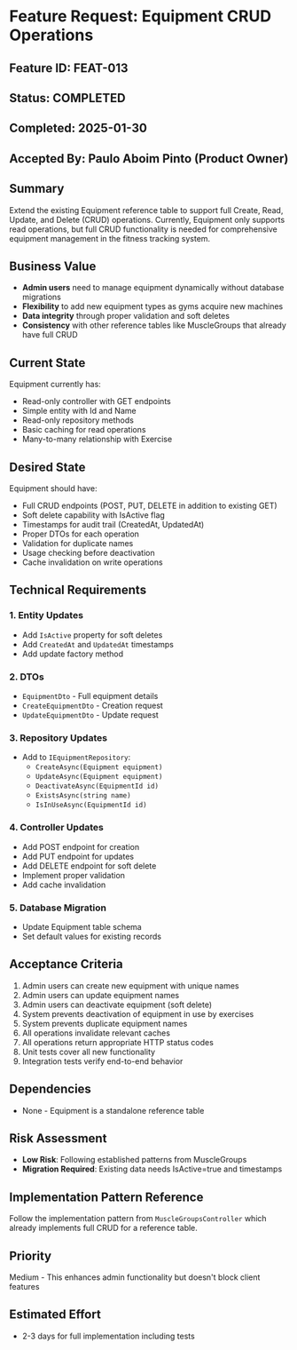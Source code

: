 # Feature Request: Equipment CRUD Operations

## Feature ID: FEAT-013
## Status: COMPLETED
## Completed: 2025-01-30
## Accepted By: Paulo Aboim Pinto (Product Owner)

## Summary
Extend the existing Equipment reference table to support full Create, Read, Update, and Delete (CRUD) operations. Currently, Equipment only supports read operations, but full CRUD functionality is needed for comprehensive equipment management in the fitness tracking system.

## Business Value
- **Admin users** need to manage equipment dynamically without database migrations
- **Flexibility** to add new equipment types as gyms acquire new machines
- **Data integrity** through proper validation and soft deletes
- **Consistency** with other reference tables like MuscleGroups that already have full CRUD

## Current State
Equipment currently has:
- Read-only controller with GET endpoints
- Simple entity with Id and Name
- Read-only repository methods
- Basic caching for read operations
- Many-to-many relationship with Exercise

## Desired State
Equipment should have:
- Full CRUD endpoints (POST, PUT, DELETE in addition to existing GET)
- Soft delete capability with IsActive flag
- Timestamps for audit trail (CreatedAt, UpdatedAt)
- Proper DTOs for each operation
- Validation for duplicate names
- Usage checking before deactivation
- Cache invalidation on write operations

## Technical Requirements

### 1. Entity Updates
- Add `IsActive` property for soft deletes
- Add `CreatedAt` and `UpdatedAt` timestamps
- Add update factory method

### 2. DTOs
- `EquipmentDto` - Full equipment details
- `CreateEquipmentDto` - Creation request
- `UpdateEquipmentDto` - Update request

### 3. Repository Updates
- Add to `IEquipmentRepository`:
  - `CreateAsync(Equipment equipment)`
  - `UpdateAsync(Equipment equipment)`
  - `DeactivateAsync(EquipmentId id)`
  - `ExistsAsync(string name)`
  - `IsInUseAsync(EquipmentId id)`

### 4. Controller Updates
- Add POST endpoint for creation
- Add PUT endpoint for updates
- Add DELETE endpoint for soft delete
- Implement proper validation
- Add cache invalidation

### 5. Database Migration
- Update Equipment table schema
- Set default values for existing records

## Acceptance Criteria
1. Admin users can create new equipment with unique names
2. Admin users can update equipment names
3. Admin users can deactivate equipment (soft delete)
4. System prevents deactivation of equipment in use by exercises
5. System prevents duplicate equipment names
6. All operations invalidate relevant caches
7. All operations return appropriate HTTP status codes
8. Unit tests cover all new functionality
9. Integration tests verify end-to-end behavior

## Dependencies
- None - Equipment is a standalone reference table

## Risk Assessment
- **Low Risk**: Following established patterns from MuscleGroups
- **Migration Required**: Existing data needs IsActive=true and timestamps

## Implementation Pattern Reference
Follow the implementation pattern from `MuscleGroupsController` which already implements full CRUD for a reference table.

## Priority
Medium - This enhances admin functionality but doesn't block client features

## Estimated Effort
- 2-3 days for full implementation including tests